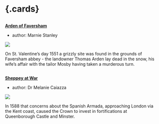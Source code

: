 <param ve-config 
       title="16th Century Kent"
       banner="/images/banners/16c.jpg"
       layout="index">

# {.cards}

##
**[Arden of Faversham](16c-arden-faversham)**

- author: Marnie Stanley

![](https://iiif.juncture-digital.org/thumbnail?url=https://raw.githubusercontent.com/kent-map/kent/main/16c/images/Ardenhouse.jpg)

On St. Valentine’s day 1551 a grizzly site was found in the grounds of Faversham abbey - the landowner Thomas Arden lay dead in the snow, his wife’s affair with the tailor Mosby having taken a murderous turn.

##
**[Sheppey at War](17c-sheppey-at-war)**

- author: Dr Melanie Caiazza

![](https://iiif.juncture-digital.org/thumbnail?url=https://stor.artstor.org/stor/2c221d42-8be8-432e-80c5-a1c13e87ea9d)

In 1588 that concerns about the Spanish Armada, approaching London via the Kent coast, caused the Crown to invest in fortifications at Queenborough Castle and Minster.  

